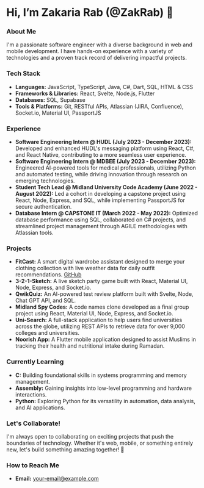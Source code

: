 # Hi, I’m Zakaria Rab (@ZakRab) 👋

### About Me
I'm a passionate software engineer with a diverse background in web and mobile development. I have hands-on experience with a variety of technologies and a proven track record of delivering impactful projects.

### Tech Stack
- **Languages:** JavaScript, TypeScript, Java, C#, Dart, SQL, HTML & CSS
- **Frameworks & Libraries:** React, Svelte, Node.js, Flutter
- **Databases:** SQL, Supabase
- **Tools & Platforms:** Git, RESTful APIs, Atlassian (JIRA, Confluence), Socket.io, Material UI, PassportJS

### Experience
- **Software Engineering Intern @ HUDL (July 2023 - December 2023):** Developed and enhanced HUDL's messaging platform using React, C#, and React Native, contributing to a more seamless user experience.
- **Software Engineering Intern @ MDBEE (July 2023 - December 2023):** Engineered AI-powered tools for medical professionals, utilizing Python and automated testing, while driving innovation through research on emerging technologies.
- **Student Tech Lead @ Midland University Code Academy (June 2022 - August 2022):** Led a cohort in developing a capstone project using React, Node, Express, and SQL, while implementing PassportJS for secure authentication.
- **Database Intern @ CAPSTONE IT (March 2022 - May 2022):** Optimized database performance using SQL, collaborated on C# projects, and streamlined project management through AGILE methodologies with Atlassian tools.

### Projects
- **FitCast:** A smart digital wardrobe assistant designed to merge your clothing collection with live weather data for daily outfit recommendations. [GitHub](https://github.com/Zohaib-Kenny-Zakaria-Wilson/fitcast)
- **3-2-1-Sketch:** A live sketch party game built with React, Material UI, Node, Express, and Socket.io.
- **QwikQuiz:** An AI-powered test review platform built with Svelte, Node, Chat GPT API, and SQL.
- **Midland Spy Codes:** A code names clone developed as a final group project using React, Material UI, Node, Express, and Socket.io.
- **Uni-Search:** A full-stack application to help users find universities across the globe, utilizing REST APIs to retrieve data for over 9,000 colleges and universities.
- **Noorish App:** A Flutter mobile application designed to assist Muslims in tracking their health and nutritional intake during Ramadan.

### Currently Learning
- **C:** Building foundational skills in systems programming and memory management.
- **Assembly:** Gaining insights into low-level programming and hardware interactions.
- **Python:** Exploring Python for its versatility in automation, data analysis, and AI applications.

### Let's Collaborate!
I'm always open to collaborating on exciting projects that push the boundaries of technology. Whether it's web, mobile, or something entirely new, let's build something amazing together! 🚀

### How to Reach Me
- **Email:** [your-email@example.com](mailto:your-email@example.com)

<!---
ZakRab/ZakRab is a ✨ special ✨ repository because its `README.md` (this file) appears on your GitHub profile.
Click the Preview link to take a look at your changes.
--->


